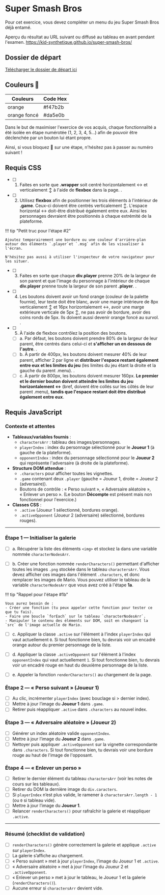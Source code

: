 # Super Smash Bros

Pour cet exercice, vous devez compléter un menu du jeu Super Smash Bros déjà entamé.

Aperçu du résultat au URL suivant ou diffusé au tableau en avant pendant
l'examen.
<https://kid-synthetique.github.io/super-smash-bros/>

## Dossier de départ

[Télécharger le dossier de départ ici](https://cmontmorency365-my.sharepoint.com/:f:/g/personal/mariem_ouellet_cmontmorency_qc_ca/EnuNF6h93ZJNv6CFSUoTSLEBcHV90BFHileoAtTSAd_7vA?e=0Yol4e)


## Couleurs 🎨

| Couleurs     | Code Hex  |
| ------------ | --------- |
| orange       | #f47b2b |
| orange foncé | #da5e0b |

Dans le but de maximiser l'exercice de vos acquis, chaque fonctionnalité a été isolée en étape numérotée (1, 2, 3, 4, 5...) afin de pouvoir être déclenchée par un bouton lui étant propre.

Ainsi, si vous bloquez 🤔 sur une étape, n'hésitez pas à passer au numéro suivant !

## Requis CSS

- [ ] 1. Faites en sorte que **.wrapper** soit centré horizontalement ↔️ et
    verticalement ↕️ à l'aide de **flexbox** dans la page.
.
- [ ] 2. Utilisez **flexbox** afin de positionner les trois éléments à l'intérieur de **.game**. Ceux-ci doivent être centrés verticalement ↕️. L'espace horizontal ↔️ doit-être distribué également entre eux.
    Ainsi les personnages devraient être positionnés à chaque extrémité de la plateforme.

!!! tip "Petit truc pour l'étape #2"

    Ajoutez temporairement une bordure ou une couleur d'arrière-plan autour des éléments `.player`et `.msg` afin de les visualiser à l'écran. 

    N'hésitez pas aussi à utiliser l'inspecteur de votre navigateur pour les situer.

- [ ] 3. Faites en sorte que chaque **div.player** prenne 20% de la largeur
    de son parent et que l'image du personnage à l'intérieur de chaque
    **div.player** prenne toute la largeur de son parent **.player**.
.
- [ ] 4. Les boutons doivent avoir un fond orange (couleur de la palette
    fournie), leur texte doit être blanc, avoir une marge intérieure de
    8px verticalement ↕️ et 16px horizontalement ↔️, avoir une marge
    extérieure verticale de 5px ↕️, ne pas avoir de bordure, avoir des
    coins ronds de 5px.
    Ils doivent aussi devenir orange foncé au survol.
.
- [ ] 5. À l'aide de flexbox contrôlez la position des boutons.

  - [ ] a.  Par défaut, les boutons doivent prendre 80% de la largeur de
        leur parent, être centrés dans celui-ci et **s'afficher un en
        dessous de l'autre**.
.
  - [ ] b.  À partir de 400px, les boutons doivent mesurer 40% de leur
        parent, afficher 2 par ligne et **distribuer l'espace restant
        également entre eux et les limites du jeu** (les limites du jeu
        étant la droite et la gauche du parent .menu).
.
  - [ ] c.  À partir de 800px, les boutons doivent mesurer 160px. **Le
        premier et le dernier bouton doivent atteindre les limites du
        jeu horizontalement ↔️** (bref, doivent être collés sur les
        côtés de leur parent .menu), **tandis que l'espace restant doit
        être distribué également entre eux**.

## Requis JavaScript


### Contexte et attentes

- **Tableaux/variables fournis** :
  - `charactersArr` : tableau des images/personnages.
  - `playerIndex` : index du personnage sélectionné pour le **Joueur 1** (à gauche de la plateforme).
  - `opponentIndex` : index du personnage sélectionné pour le **Joueur 2** qui représente l'adversaire (à droite de la plateforme).
- **Structure DOM attendue** :
  - `.characters` pour afficher toutes les vignettes.
  - `.game` contenant deux `.player` (gauche = Joueur 1, droite = Joueur 2 (adversaire)).
  - Boutons de contrôle : « Perso suivant », « Adversaire aléatoire », « Enlever un perso ». (Le bouton **Décompte** est présent mais non fonctionnel pour l'exercice.)
- **Classes CSS** :
  - `.active` (Joueur 1 sélectionné, bordures orange).
  - `.activeOpponent` (Joueur 2 (adversaire) sélectionné, bordures rouges).

---
### Étape 1 — Initialiser la galerie

- [ ] a. Récupérer la liste des éléments `<img>` et stockez la dans une variable nommée `characterNodesArr`.

- [ ] b. Créer une fonction nommée `renderCharacters()` permettant d'afficher toutes les images `.png` stockée dans le tableau `charactersArr`. Vous devez afficher ces images dans l'élément `.characters`, et donc remplacer les images de Mario. Vous pouvez utiliser le tableau de la variable `characterNodesArr` que vous avez créé à l'étape **1a**.

!!! tip "Rappel pour l'étape #1b"

    Vous aurez besoin de :
    - Créer une fonction (tu peux appeler cette fonction pour tester ce que tu fais).
    - Faire une boucle `forEach` sur le tableau `characterNodesArr`.
    - Manipuler le contenu des éléments sur DOM, soit en changeant la `src` de l'image actuelle de Mario.

- [ ] c. Appliquer la classe `.active` sur l'élément à l'index `playerIndex` qui vaut actuellement `0`. Si tout fonctionne bien, tu devrais voir un encadré orange autour du premier personnage de la liste.

- [ ] d. Appliquer la classe `.activeOpponent` sur l'élément à l'index `opponentIndex` qui vaut actuellement `1`. Si tout fonctionne bien, tu devrais voir un encadré rouge en haut du deuxième personnage de la liste.

- [ ] e. Appeler la fonction `renderCharacters()` au chargement de la page.


### Étape 2 — « Perso suivant » (Joueur 1)

- [ ] Au clic, incrémenter `playerIndex` (avec bouclage si > dernier index).
- [ ] Mettre à jour l’image du **Joueur 1** dans `.game`.
- [ ] Retirer puis réappliquer `.active` dans `.characters` au nouvel index.

### Étape 3 — « Adversaire aléatoire » (Joueur 2)

- [ ] Générer un index aléatoire valide `opponentIndex`.
- [ ] Mettre à jour l’image du **Joueur 2** dans `.game`.
- [ ] Nettoyer puis appliquer `.activeOpponent` sur la vignette correspondante dans `.characters`. Si tout fonctionne bien, tu devrais voir une bordure rouge au haut de l'image de l'opposant.

### Étape 4 — « Enlever un perso »

- [ ] Retirer le dernier élément du tableau `charactersArr` (voir les notes de cours sur les tableaux).
- [ ] Retirer du DOM la dernière image du `div.caracters`.
- [ ] Si `playerIndex` n’est plus valide, le ramener à `charactersArr.length - 1` (ou `0` si tableau vide).
- [ ] Mettre à jour l’image du **Joueur 1**.
- [ ] Relancer `renderCharacters()` pour rafraîchir la galerie et réappliquer `.active`.

---

### Résumé (checklist de validation)
- [ ] `renderCharacters()` génère correctement la galerie et applique `.active` sur `playerIndex`.
- [ ] La galerie s’affiche au chargement.
- [ ] « Perso suivant » met à jour `playerIndex`, l’image du Joueur 1 et `.active`.
- [ ] « Adversaire aléatoire » met à jour l’image du Joueur 2 et `.activeOpponent`.
- [ ] « Enlever un perso » met à jour le tableau, le Joueur 1 et la galerie (`renderCharacters()`).
- [ ] Aucune erreur si `charactersArr` devient vide.